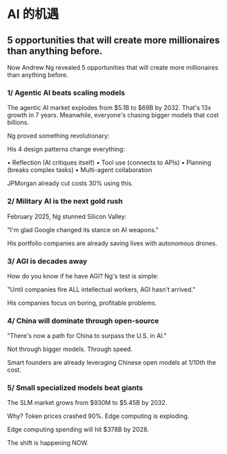 # AI 的机遇

## 5 opportunities that will create more millionaires than anything before.

Now Andrew Ng revealed 5 opportunities that will create more millionaires than anything before.

### 1/ Agentic AI beats scaling models

The agentic AI market explodes from $5.1B to $69B by 2032. That's 13x growth in 7 years. Meanwhile, everyone's chasing bigger models that cost billions.

Ng proved something revolutionary:

His 4 design patterns change everything:

• Reflection (AI critiques itself)
• Tool use (connects to APIs)
• Planning (breaks complex tasks)
• Multi-agent collaboration

JPMorgan already cut costs 30% using this.

### 2/ Military AI is the next gold rush

February 2025, Ng stunned Silicon Valley:

"I'm glad Google changed its stance on AI weapons."

His portfolio companies are already saving lives with autonomous drones.

### 3/ AGI is decades away

How do you know if he have AGI? Ng's test is simple:

"Until companies fire ALL intellectual workers, AGI hasn't arrived."

His companies focus on boring, profitable problems.

### 4/ China will dominate through open-source

"There's now a path for China to surpass the U.S. in AI."

Not through bigger models. Through speed.

Smart founders are already leveraging Chinese open models at 1/10th the cost.

### 5/ Small specialized models beat giants

The SLM market grows from $930M to $5.45B by 2032.

Why? Token prices crashed 90%. Edge computing is exploding.

Edge computing spending will hit $378B by 2028.

The shift is happening NOW.
